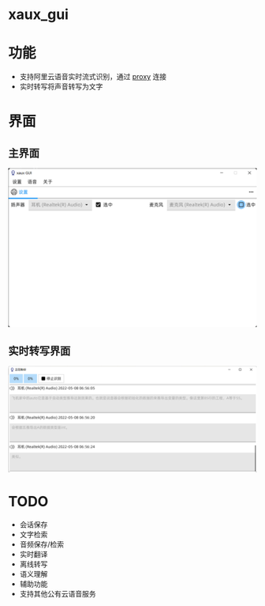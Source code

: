 # xaux_gui

# 功能

- 支持阿里云语音实时流式识别，通过 [proxy](https://github.com/realzhangm/xaux/tree/main/cmd/proxy) 连接
- 实时转写将声音转写为文字

# 界面

## 主界面

![主界面](./doc/main_win.png)

## 实时转写界面

![主界面](./doc/rt_trans.png)

# TODO

- 会话保存
- 文字检索
- 音频保存/检索
- 实时翻译
- 离线转写
- 语义理解
- 辅助功能
- 支持其他公有云语音服务
